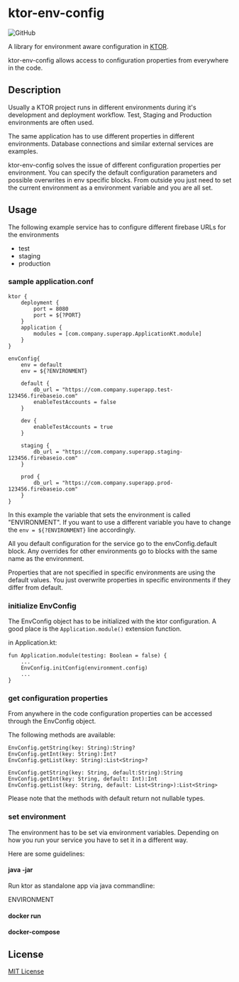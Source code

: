 # ktor-env-config

![GitHub](https://img.shields.io/github/license/sharpmind-de/ktor-env-config)

A library for environment aware configuration in [KTOR](https://ktor.io/).

ktor-env-config allows access to configuration properties from everywhere in the code.

## Description

Usually a KTOR project runs in different environments during it's development and deployment workflow. Test, Staging and Production environments are often used.

The same application has to use different properties in different environments. Database connections and similar external services are examples. 

ktor-env-config solves the issue of different configuration properties per environment. You can specify the default configuration parameters and possible overwrites in env specific blocks.
From outside you just need to set the current environment as a environment variable and you are all set.


## Usage

The following example service has to configure different firebase URLs for the environments
* test
* staging
* production

### sample application.conf


```
ktor {
    deployment {
        port = 8080
        port = ${?PORT}
    }
    application {
        modules = [com.company.superapp.ApplicationKt.module]
    }
}

envConfig{
    env = default
    env = ${?ENVIRONMENT}

    default {                                               
        db_url = "https://com.company.superapp.test-123456.firebaseio.com"
        enableTestAccounts = false
    }

    dev {
        enableTestAccounts = true
    }

    staging {
        db_url = "https://com.company.superapp.staging-123456.firebaseio.com"
    }

    prod {
        db_url = "https://com.company.superapp.prod-123456.firebaseio.com"
    }
}
```

In this example the variable that sets the environment is called "ENVIRONMENT". If you want to use a different variable you have to change the ```env = ${?ENVIRONMENT}``` line accordingly.

All you default configuration for the service go to the envConfig.default block.
Any overrides for other environments go to blocks with the same name as the environment.

Properties that are not specified in specific environments are using the default values. You just overwrite properties in specific environments if they differ from default.

### initialize EnvConfig

The EnvConfig object has to be initialized with the ktor configuration. A good place is the ```Application.module()``` extension function.

in Application.kt:

```
fun Application.module(testing: Boolean = false) {
    ...
    EnvConfig.initConfig(environment.config)
    ...
}
```

### get configuration properties

From anywhere in the code configuration properties can be accessed through the EnvConfig object.

The following methods are available:

```
EnvConfig.getString(key: String):String?
EnvConfig.getInt(key: String):Int?
EnvConfig.getList(key: String):List<String>?

EnvConfig.getString(key: String, default:String):String
EnvConfig.getInt(key: String, default: Int):Int
EnvConfig.getList(key: String, default: List<String>):List<String>
```
Please note that the methods with default return not nullable types.

### set environment

The environment has to be set via environment variables. Depending on how you run your service you have to set it in a different way.

Here are some guidelines:

#### java -jar

Run ktor as standalone app via java commandline:

ENVIRONMENT

#### docker run

#### docker-compose

## License

[MIT License](http://en.wikipedia.org/wiki/MIT_License)